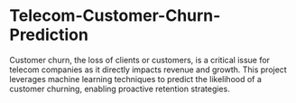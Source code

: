 # Telecom-Customer-Churn-Prediction
Customer churn, the loss of clients or customers, is a critical issue for telecom companies as it directly impacts revenue and growth. This project leverages machine learning techniques to predict the likelihood of a customer churning, enabling proactive retention strategies.
